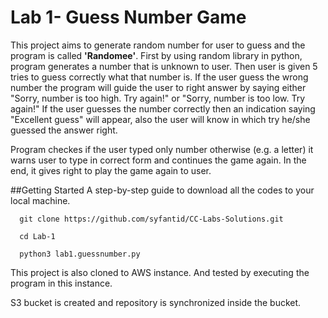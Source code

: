 # Lab 1- Guess Number Game
This project aims to generate random number for user to guess and the program is called **'Randomee'**. First by using random library in python, program generates a number
that is unknown to user. Then user is given 5 tries to guess correctly what that number is. If the user guess the wrong number the program
will guide the user to right answer by saying either "Sorry, number is too high. Try again!" or "Sorry, number is too low. Try again!"
If the user guesses the number correctly then an indication saying "Excellent guess" will appear, also the user will know in which try
he/she guessed the answer right.

Program checkes if the user typed only number otherwise (e.g. a letter) it warns user to type in correct form and continues the game again. In the end,
it gives right to play the game again to user.

##Getting Started
A step-by-step guide to download all the codes to your local machine.

``` 
  git clone https://github.com/syfantid/CC-Labs-Solutions.git
  
  cd Lab-1 
  
  python3 lab1.guessnumber.py

```



This project is also cloned to AWS instance. And tested by executing the program in this instance.


S3 bucket is created and repository is synchronized inside the bucket.

